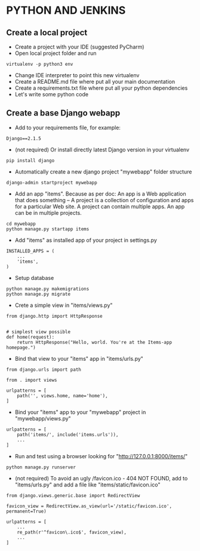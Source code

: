 # PYTHON AND JENKINS

## Create a local project
* Create a project with your IDE (suggested PyCharm)
* Open local project folder and run
```
virtualenv -p python3 env
```
* Change IDE interpreter to point this new virtualenv
* Create a README.md file where put all your main documentation
* Create a requirements.txt file where put all your python dependencies
* Let's write some python code

## Create a base Django webapp
* Add to your requirements file, for example:
```
Django==2.1.5
```
* (not required) Or install directly latest Django version in your virtualenv
```
pip install django
```
* Automatically create a new django project "mywebapp" folder structure
```
django-admin startproject mywebapp
```
* Add an app "items". Because as per doc: An app is a Web application that does something – A project is a collection of configuration and apps for a particular Web site. A project can contain multiple apps. An app can be in multiple projects.
```
cd mywebapp
python manage.py startapp items
```
* Add "items" as installed app of your project in settings.py
```
INSTALLED_APPS = (
    ...
    'items',
)
```
* Setup database
```
python manage.py makemigrations
python manage.py migrate
```
* Crete a simple view in "items/views.py"
```
from django.http import HttpResponse


# simplest view possible
def home(request):
    return HttpResponse("Hello, world. You're at the Items-app homepage.")
```
* Bind that view to your "items" app in "items/urls.py"
```
from django.urls import path

from . import views

urlpatterns = [
    path('', views.home, name='home'),
]
```
* Bind your "items" app to your "mywebapp" project in "mywebapp/views.py"
```
urlpatterns = [
    path('items/', include('items.urls')),
    ...
]
```
* Run and test using a browser looking for "http://127.0.0.1:8000/items/"
```
python manage.py runserver
```
* (not required) To avoid an ugly /favicon.ico - 404 NOT FOUND, add to "items/urls.py" and add a file like "items/static/favicon.ico"
```
from django.views.generic.base import RedirectView

favicon_view = RedirectView.as_view(url='/static/favicon.ico', permanent=True)

urlpatterns = [
    ...
    re_path(r'^favicon\.ico$', favicon_view),
    ...
]
```